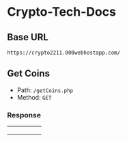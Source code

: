 # Crypto-Tech-Docs

## Base URL

`https://crypto2211.000webhostapp.com/`

## Get Coins

- Path: `/getCoins.php`
- Method: `GET`

### Response

|   |   |   |   |   |
|---|---|---|---|---|
|   |   |   |   |   |
|   |   |   |   |   |
|   |   |   |   |   |
